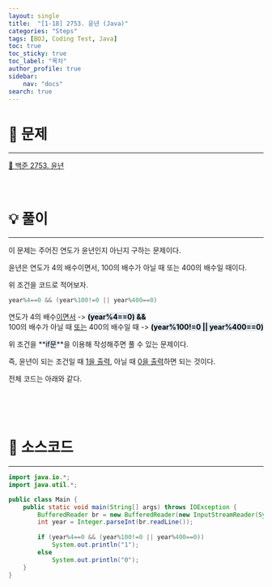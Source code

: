 ```yaml
---
layout: single
title:  "[1-18] 2753. 윤년 (Java)"
categories: "Steps" 
tags: [BOJ, Coding Test, Java]
toc: true
toc_sticky: true
toc_label: "목차"
author_profile: true
sidebar:
    nav: "docs"
search: true
---
```


# 🔎 문제
<hr/>

[🔗 백준 2753. 윤년](https://www.acmicpc.net/problem/2753)
<br/><br/><br/>

# 💡 풀이
<hr/>

이 문제는 주어진 연도가 윤년인지 아닌지 구하는 문제이다.

윤년은 연도가 4의 배수이면서, 100의 배수가 아닐 때 또는 400의 배수일 때이다.

위 조건을 코드로 적어보자.

```java
year%4==0 && (year%100!=0 || year%400==0)
```

연도가 4의 배수<u>이면서</u> -> **<mark style='background-color: #E1EAF3'>(year%4==0) &&</mark>**<br/>
100의 배수가 아닐 때 <u>또는</u> 400의 배수일 때 -> **<mark style='background-color: #E1EAF3'>(year%100!=0 || year%400==0)</mark>**

위 조건을 **<mark style='background-color: #E1EAF3'>if문</mark>**을 이용해 작성해주면 풀 수 있는 문제이다.

즉, 윤년이 되는 조건일 때 <u>1을 출력</u>, 아닐 때 <u>0을 출력</u>하면 되는 것이다.

전체 코드는 아래와 같다.

<br/><br/><br/>

# 📃 소스코드
<hr/>

```java
import java.io.*;
import java.util.*;

public class Main {
    public static void main(String[] args) throws IOException {
    	BufferedReader br = new BufferedReader(new InputStreamReader(System.in));
    	int year = Integer.parseInt(br.readLine());
    	
    	if (year%4==0 && (year%100!=0 || year%400==0))
    		System.out.println("1");
    	else
    		System.out.println("0");
    }
}
```